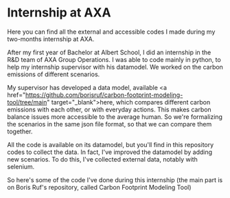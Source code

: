 # Internship at AXA

Here you can find all the external and accessible codes I made during my two-months internship at AXA.

After my first year of Bachelor at Albert School, I did an internship in the R&D team of AXA Group Operations. 
I was able to code mainly in python, to help my internship supervisor with his datamodel. We worked on the carbon emissions of different scenarios. 

My supervisor has developed a data model, available <a href=\"https://github.com/borisruf/carbon-footprint-modeling-tool/tree/main" target=\"_blank\">here</a>, which compares different carbon emissions with each other, or with everyday actions. This makes carbon balance issues more accessible to the average human. 
So we're formalizing the scenarios in the same json file format, so that we can compare them together.

All the code is available on its datamodel, but you'll find in this repository codes to collect the data.
In fact, I've improved the datamodel by adding new scenarios. To do this, I've collected external data, notably with selenium.

So here's some of the code I've done during this internship (the main part is on Boris Ruf's repository, called Carbon Footprint Modeling Tool)
